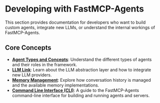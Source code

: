 # Developing with FastMCP-Agents

This section provides documentation for developers who want to build custom agents, integrate new LLMs, or understand the internal workings of FastMCP-Agents.

## Core Concepts

*   [**Agent Types and Concepts**](./agents.md): Understand the different types of agents and their roles in the framework.
*   [**LLM Link**](./llm_link.md): Learn about the LLM abstraction layer and how to integrate new LLM providers.
*   [**Memory Management**](./memory.md): Explore how conversation history is managed and the available memory implementations.
*   [**Command Line Interface (CLI)**](../wrapping/cli.md): A guide to the FastMCP-Agents command-line interface for building and running agents and servers.
